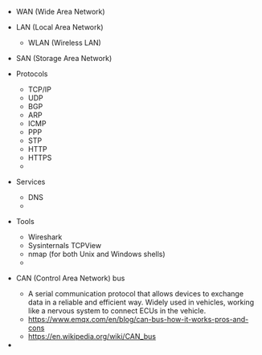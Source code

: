 - WAN (Wide Area Network)
- LAN (Local Area Network)
	- WLAN (Wireless LAN)
- SAN (Storage Area Network)
- Protocols
	- TCP/IP
	- UDP
	- BGP
	- ARP
	- ICMP
	- PPP
	- STP
	- HTTP
	- HTTPS
	- 
- Services
	- DNS
	- 

- Tools
	- Wireshark
	- Sysinternals TCPView
	- nmap (for both Unix and Windows shells)
	- 

- CAN (Control Area Network) bus
	- A serial communication protocol that allows devices to exchange data in a reliable and efficient way. Widely used in vehicles, working like a nervous system to connect ECUs in the vehicle.
	- https://www.emqx.com/en/blog/can-bus-how-it-works-pros-and-cons
	- https://en.wikipedia.org/wiki/CAN_bus
- 